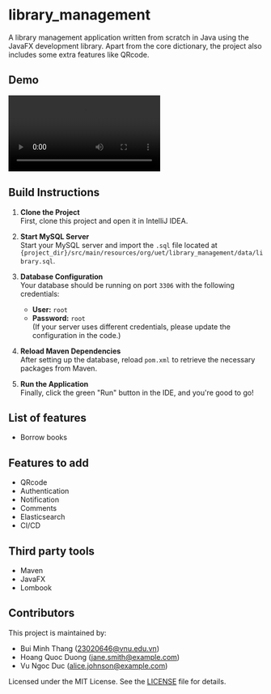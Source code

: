 # library_management
A library management application written from scratch in Java using the JavaFX development library. Apart from the core dictionary, the project also includes some extra features like QRcode.


## Demo
![Demo Video](https://raw.githubusercontent.com/mthang1201/library_management/master/media/demo.mov)


## Build Instructions

1. **Clone the Project**  
   First, clone this project and open it in IntelliJ IDEA.

2. **Start MySQL Server**  
   Start your MySQL server and import the `.sql` file located at `{project_dir}/src/main/resources/org/uet/library_management/data/library.sql`.

3. **Database Configuration**  
   Your database should be running on port `3306` with the following credentials:
   - **User:** `root`
   - **Password:** `root`  
   (If your server uses different credentials, please update the configuration in the code.)

4. **Reload Maven Dependencies**  
   After setting up the database, reload `pom.xml` to retrieve the necessary packages from Maven.

5. **Run the Application**  
   Finally, click the green "Run" button in the IDE, and you're good to go!


## List of features
- Borrow books


## Features to add
- QRcode
- Authentication
- Notification
- Comments
- Elasticsearch
- CI/CD


## Third party tools
- Maven
- JavaFX
- Lombook


## Contributors

This project is maintained by:

- Bui Minh Thang (23020646@vnu.edu.vn)
- Hoang Quoc Duong (jane.smith@example.com)
- Vu Ngoc Duc (alice.johnson@example.com)

Licensed under the MIT License. See the [LICENSE](LICENSE) file for details.
